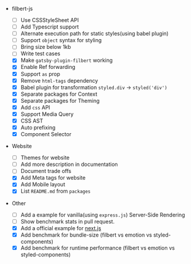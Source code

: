 - filbert-js

  - [ ] Use CSSStyleSheet API
  - [ ] Add Typescript support
  - [ ] Alternate execution path for static styles(using babel plugin)
  - [ ] Support `object` syntax for styling
  - [ ] Bring size below 1kb
  - [ ] Write test cases
  - [x] Make `gatsby-plugin-filbert` working
  - [x] Enable Ref forwarding
  - [x] Support `as` prop
  - [x] Remove `html-tags` dependency
  - [x] Babel plugin for transformation `styled.div` -> `styled('div')`
  - [x] Separate packages for Context
  - [x] Separate packages for Theming
  - [x] Add `css` API
  - [x] Support Media Query
  - [x] CSS AST
  - [x] Auto prefixing
  - [x] Component Selector

- Website
  - [ ] Themes for website
  - [ ] Add more description in documentation
  - [ ] Document trade offs
  - [x] Add Meta tags for website
  - [x] Add Mobile layout
  - [x] List `README.md` from `packages`
- Other
  - [ ] Add a example for vanilla(using `express.js`) Server-Side Rendering
  - [ ] Show benchmark stats in pull request.
  - [x] Add a official example for [next.js](https://github.com/vercel/next.js)
  - [x] Add benchmark for bundle-size (filbert vs emotion vs styled-components)
  - [x] Add benchmark for runtime performance (filbert vs emotion vs styled-components)
